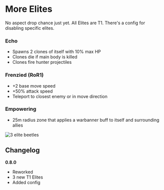 # More Elites

No aspect drop chance just yet. All Elites are T1. There's a config for disabling specific elites.

### Echo

- Spawns 2 clones of itself with 10% max HP
- Clones die if main body is killed
- Clones fire hunter projectiles

### Frenzied (RoR1)

- +2 base move speed
- +50% attack speed
- Teleport to closest enemy or in move direction

### Empowering

- 25m radius zone that applies a warbanner buff to itself and surrounding allies

![3 elite beetles](https://i.ibb.co/4NJqjwk/moreelites.png)

## Changelog

**0.8.0**

- Reworked
- 3 new T1 Elites
- Added config
